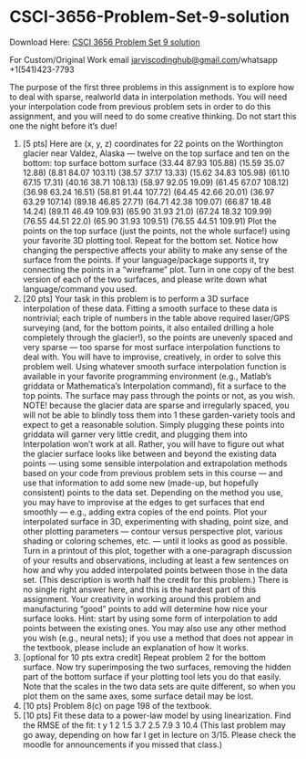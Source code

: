 # CSCI-3656-Problem-Set-9-solution

Download Here: [CSCI 3656 Problem Set 9 solution](https://jarviscodinghub.com/assignment/csci-3656-problem-set-9-solution/)

For Custom/Original Work email jarviscodinghub@gmail.com/whatsapp +1(541)423-7793

The purpose of the first three problems in this assignment is to explore how to deal with sparse, realworld data in interpolation methods. You will need your interpolation code from previous problem sets
in order to do this assignment, and you will need to do some creative thinking. Do not start this one
the night before it’s due!
1. [5 pts] Here are (x, y, z) coordinates for 22 points on the Worthington glacier near Valdez, Alaska
— twelve on the top surface and ten on the bottom:
top surface bottom surface
(33.44 87.93 105.88) (15.59 35.07 12.88)
(8.81 84.07 103.11) (38.57 37.17 13.33)
(15.62 34.83 105.98) (61.10 67.15 17.31)
(40.16 38.71 108.13) (58.97 92.05 19.09)
(61.45 67.07 108.12) (36.98 63.24 16.51)
(58.81 91.44 107.72) (64.45 42.66 20.01)
(36.97 63.29 107.14) (89.18 46.85 27.71)
(64.71 42.38 109.07) (66.87 18.48 14.24)
(89.11 46.49 109.93) (65.90 31.93 21.0)
(67.24 18.32 109.99) (76.55 44.51 22.0)
(65.90 31.93 109.51)
(76.55 44.51 109.91)
Plot the points on the top surface (just the points, not the whole surface!) using your favorite
3D plotting tool. Repeat for the bottom set. Notice how changing the perspective affects your
ability to make any sense of the surface from the points. If your language/package supports it,
try connecting the points in a “wireframe” plot. Turn in one copy of the best version of each of
the two surfaces, and please write down what language/command you used.
2. [20 pts] Your task in this problem is to perform a 3D surface interpolation of these data. Fitting
a smooth surface to these data is nontrivial; each triple of numbers in the table above required
laser/GPS surveying (and, for the bottom points, it also entailed drilling a hole completely through
the glacier!), so the points are unevenly spaced and very sparse — too sparse for most surface
interpolation functions to deal with. You will have to improvise, creatively, in order to solve this
problem well.
Using whatever smooth surface interpolation function is available in your favorite programming
environment (e.g., Matlab’s griddata or Mathematica’s Interpolation command), fit a surface
to the top points. The surface may pass through the points or not, as you wish. NOTE! because
the glacier data are sparse and irregularly spaced, you will not be able to blindly toss them into
1
these garden-variety tools and expect to get a reasonable solution. Simply plugging these points
into griddata will garner very little credit, and plugging them into Interpolation won’t work
at all. Rather, you will have to figure out what the glacier surface looks like between and beyond
the existing data points — using some sensible interpolation and extrapolation methods based on
your code from previous problem sets in this course — and use that information to add some new
(made-up, but hopefully consistent) points to the data set. Depending on the method you use,
you may have to improvise at the edges to get surfaces that end smoothly — e.g., adding extra
copies of the end points.
Plot your interpolated surface in 3D, experimenting with shading, point size, and other plotting
parameters — contour versus perspective plot, various shading or coloring schemes, etc. — until it
looks as good as possible. Turn in a printout of this plot, together with a one-paragraph discussion
of your results and observations, including at least a few sentences on how and why you added
interpolated points between those in the data set. (This description is worth half the credit for
this problem.)
There is no single right answer here, and this is the hardest part of this assignment. Your creativity
in working around this problem and manufacturing “good” points to add will determine how nice
your surface looks. Hint: start by using some form of interpolation to add points between the
existing ones. You may also use any other method you wish (e.g., neural nets); if you use a method
that does not appear in the textbook, please include an explanation of how it works.
3. [optional for 10 pts extra credit] Repeat problem 2 for the bottom surface. Now try superimposing
the two surfaces, removing the hidden part of the bottom surface if your plotting tool lets you do
that easily. Note that the scales in the two data sets are quite different, so when you plot them
on the same axes, some surface detail may be lost.
4. [10 pts] Problem 8(c) on page 198 of the textbook.
5. [10 pts] Fit these data to a power-law model by using linearization. Find the RMSE of the fit:
t y
1 2
1.5 3.7
2.5 7.9
3 10.4
(This last problem may go away, depending on how far I get in lecture on 3/15. Please check the
moodle for announcements if you missed that class.)

